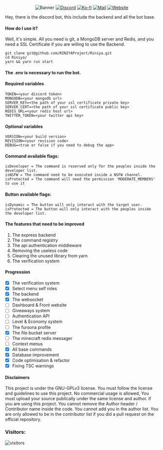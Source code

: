 <p align="center">
    <img src="https://cdn.discordapp.com/attachments/753743737901023242/1075359964517896192/github-header-image1.png" alt="Banner" />
    <a href="https://discord.gg/Dc5jmZAtG3"><img src="https://img.shields.io/badge/Discord-5764F4?&style=flat-square&logo=Discord&logoColor=white" alt="Discord" /></a>
    <a href="https://ko-fi.com/vakea"><img src="https://img.shields.io/badge/Buy_Me_A_Coffee-FF5E5B?&style=flat-square&logo=ko-fi&logoColor=white" alt="Ko-fi" /></a>
    <a href="mailto:farfy.dev@gmail.com"><img src="https://img.shields.io/badge/Email-181717.svg?style=flat-square&logo=GMail&logoColor=white" alt="Mail" /></a>
    <a href="https://ghidorah.uk/"><img src="https://img.shields.io/badge/Website-181717?&style=flat-square&logo=Slashdot&logoColor=white" alt="Website" /></a>
</p>

Hey, there is the discord bot, this include the backend and all the bot base.
 
#### How do I use it?
Well, it's simple. All you need is git, a MongoDB server and Redis, and you need a SSL Certificate if you are willing to use the Backend.

```
git clone git@github.com/RINIYAProject/Riniya.git
cd Riniya/
yarn && yarn run start
```

#### The .env is necessary to run the bot.
#### Required variables
```env
TOKEN=<your discord token>
MONGODB=<your mongodb url>
SERVER_KEY=<the path of your ssl certificate private key>
SERVER_CERT=<the path of your ssl certificate public key>
REDIS_URL=<your redis host url>
TWITTER_TOKEN=<your twitter api key>
```

#### Optional variables
```env
VERSION=<your build version>
REVISION=<your revision code>
DEBUG=<true or false if you need to debug the app> 
```

#### Command available flags:
```
isDeveloper = The command is reserved only for the peoples inside the developer list.
isNSFW = The command need to be executed inside a NSFW channel.
isProtected = The command will need the permission 'MODERATE_MEMBERS' to use it
```

#### Button available flags:
```
isDynamic = The button will only interact with the target user.
isProtected = The button will only interact with the peoples inside the developer list.
```

#### The features that need to be improved
1. The express backend
2. The command registry
3. The api authentication middleware
4. Removing the useless code
5. Clearing the unused library from yarn
6. The verification system

#### Progression
- [X] The verification system
- [X] Select menu self roles
- [X] The backend
- [X] The websocket
- [ ] Dashboard & Front website
- [ ] Giveaways system
- [ ] Authentication API
- [ ] Level & Economy system
- [ ] The fursona profile
- [X] The file bucket server
- [ ] The minecraft redis messager
- [ ] Context menus
- [X] All base commands
- [X] Database improvement
- [X] Code optimisation & refactor
- [X] Fixing TSC warnings

#### Disclaimers
This project is under the GNU-GPLv3 license. You must follow the license and guidelines to use this project. 
No commercial usage is allowed, You must upload your source publically under the same license and author. if you are using this project. 
You cannot remove the Author header / Contributor name inside the code.
You cannot add you in the author list. You are only allowed to be in the contributor list if you did a pull request on the official repository.

### Visitors:
<img src="https://visitor-badge.laobi.icu/badge?page_id=RINIYAProject&left_color=black&right_color=black&left_text=Visitors" alt="visitors"/>
